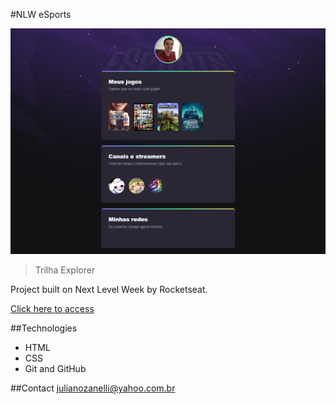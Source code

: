 #NLW eSports

![preview](./.github/preview.png)

> Trilha Explorer

Project built on Next Level Week by Rocketseat.

[Click here to access](https://jczanelli.github.io/nlw-esports-explorer)

##Technologies

- HTML
- CSS
- Git and GitHub

##Contact
julianozanelli@yahoo.com.br